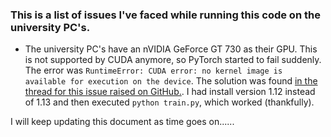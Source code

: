 ### This is a list of issues I've faced while running this code on the university PC's.
- The university PC's have an nVIDIA GeForce GT 730 as their GPU. This is not supported by CUDA anymore, so PyTorch started to fail suddenly. The error was `RuntimeError: CUDA error: no kernel image is available for execution on the device`. The solution was found [in the thread for this issue raised on GitHub.](https://github.com/pytorch/pytorch/issues/31285). I had install version 1.12 instead of 1.13 and then executed `python train.py`, which worked (thankfully).


I will keep updating this document as time goes on......
